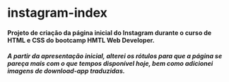 # instagram-index

#### Projeto de criação da página inicial do Instagram durante o curso de HTML e CSS do bootcamp HMTL Web Developer. 
##### A partir da apresentação inicial, alterei os rótulos para que a página se pareça mais com o que tempos disponível hoje, bem como adicionei imagens de download-app traduzidas.
